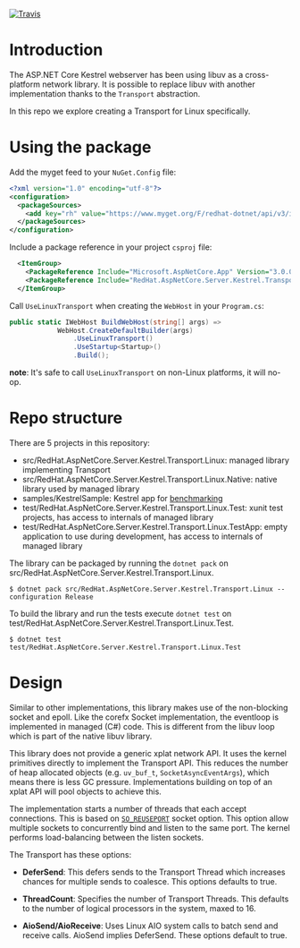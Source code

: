 [![Travis](https://travis-ci.org/redhat-developer/kestrel-linux-transport.svg?branch=master)](https://travis-ci.org/redhat-developer/kestrel-linux-transport)

# Introduction

The ASP.NET Core Kestrel webserver has been using libuv as a cross-platform network library.
It is possible to replace libuv with another implementation thanks to the `Transport` abstraction.

In this repo we explore creating a Transport for Linux specifically.

# Using the package

Add the myget feed to your `NuGet.Config` file:
```xml
<?xml version="1.0" encoding="utf-8"?>
<configuration>
  <packageSources>
    <add key="rh" value="https://www.myget.org/F/redhat-dotnet/api/v3/index.json" />
  </packageSources>
</configuration>
```

Include a package reference in your project `csproj` file:
```xml
  <ItemGroup>
    <PackageReference Include="Microsoft.AspNetCore.App" Version="3.0.0-*" />
    <PackageReference Include="RedHat.AspNetCore.Server.Kestrel.Transport.Linux" Version="3.0.0-*" />
  </ItemGroup>
```

Call `UseLinuxTransport` when creating the `WebHost` in your `Program.cs`:
```C#
public static IWebHost BuildWebHost(string[] args) =>
            WebHost.CreateDefaultBuilder(args)
                .UseLinuxTransport()
                .UseStartup<Startup>()
                .Build();
```

**note**: It's safe to call `UseLinuxTransport` on non-Linux platforms, it will no-op.

# Repo structure

There are 5 projects in this repository:
- src/RedHat.AspNetCore.Server.Kestrel.Transport.Linux: managed library implementing Transport
- src/RedHat.AspNetCore.Server.Kestrel.Transport.Linux.Native: native library used by managed library
- samples/KestrelSample: Kestrel app for [benchmarking](Benchmark.md)
- test/RedHat.AspNetCore.Server.Kestrel.Transport.Linux.Test: xunit test projects, has access to internals of managed library
- test/RedHat.AspNetCore.Server.Kestrel.Transport.Linux.TestApp: empty application to use during development, has access to internals of managed library

The library can be packaged by running the `dotnet pack` on src/RedHat.AspNetCore.Server.Kestrel.Transport.Linux.
```
$ dotnet pack src/RedHat.AspNetCore.Server.Kestrel.Transport.Linux --configuration Release
```

To build the library and run the tests execute `dotnet test` on test/RedHat.AspNetCore.Server.Kestrel.Transport.Linux.Test.
```
$ dotnet test test/RedHat.AspNetCore.Server.Kestrel.Transport.Linux.Test
```

# Design

Similar to other implementations, this library makes use of the non-blocking socket and epoll. Like the corefx
Socket implementation, the eventloop is implemented in managed (C#) code. This is different from the libuv loop which
is part of the native libuv library.

This library does not provide a generic xplat network API. It uses the kernel primitives directly to implement the
Transport API. This reduces the number of heap allocated objects (e.g. `uv_buf_t`, `SocketAsyncEventArgs`), which means
there is less GC pressure. Implementations building on top of an xplat API will pool objects to achieve this.

The implementation starts a number of threads that each accept connections. This is based on [`SO_REUSEPORT`](https://lwn.net/Articles/542629/)
socket option. This option allow multiple sockets to concurrently bind and listen to the same port. The kernel performs
load-balancing between the listen sockets.

The Transport has these options:

- **DeferSend**: This defers sends to the Transport Thread which increases chances for multiple sends to coalesce. This options
defaults to true.

- **ThreadCount**: Specifies the number of Transport Threads. This defaults to the number of logical processors in the system, maxed to 16.

- **AioSend/AioReceive**: Uses Linux AIO system calls to batch send and receive calls. AioSend implies DeferSend. These options default to true.
